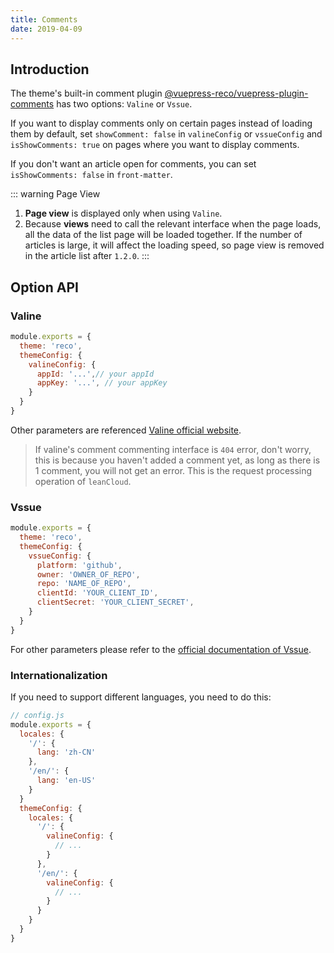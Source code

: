 ```yaml
---
title: Comments
date: 2019-04-09
---
```


## Introduction

The theme's built-in comment plugin [@vuepress-reco/vuepress-plugin-comments](/views/plugins/) has two options: `Valine` or `Vssue`.

If you want to display comments only on certain pages instead of loading them by default, set `showComment: false` in `valineConfig` or `vssueConfig` and `isShowComments: true` on pages where you want to display comments.

If you don't want an article open for comments, you can set `isShowComments: false` in `front-matter`.

::: warning Page View
1. **Page view** is displayed only when using `Valine`.  
2. Because **views** need to call the relevant interface when the page loads, all the data of the list page will be loaded together. If the number of articles is large, it will affect the loading speed, so page view is removed in the article list after `1.2.0`.
:::

## Option API

### Valine

```javascript
module.exports = {
  theme: 'reco',
  themeConfig: {
    valineConfig: {
      appId: '...',// your appId
      appKey: '...', // your appKey
    }
  }  
}
```

Other parameters are referenced [Valine official website](https://valine.js.org/configuration.html).

> If valine's comment commenting interface is `404` error, don't worry, this is because you haven't added a comment yet, as long as there is 1 comment, you will not get an error. This is the request processing operation of `leanCloud`.

### Vssue

```javascript
module.exports = {
  theme: 'reco',
  themeConfig: {
    vssueConfig: {
      platform: 'github',
      owner: 'OWNER_OF_REPO',
      repo: 'NAME_OF_REPO',
      clientId: 'YOUR_CLIENT_ID',
      clientSecret: 'YOUR_CLIENT_SECRET',
    }
  }  
}
```

For other parameters please refer to the [official documentation of Vssue](https://vssue.js.org/options/).

### Internationalization

If you need to support different languages, you need to do this:

```js
// config.js
module.exports = {
  locales: {
    '/': {
      lang: 'zh-CN'
    },
    '/en/': {
      lang: 'en-US'
    }
  }
  themeConfig: {
    locales: {
      '/': {
        valineConfig: {
          // ...
        }
      },
      '/en/': {
        valineConfig: {
          // ...
        }
      }
    }
  }
}
```

